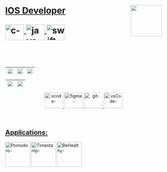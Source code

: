 

<h1>  


  
  <div align="left">
  
  <div>
  <a href="https://www.linkedin.com/in/gabriel-s-rossi-4263681a3/">
  <img align="right" height="100" width="100"  style="border-radius:50" src="https://cdn.jsdelivr.net/gh/devicons/devicon/icons/linkedin/linkedin-original.svg"/>
  </div>
  
  
  <p>IOS Developer</p> 
  <img align="top" alt="c-"  height="50" width="60" src="https://cdn.jsdelivr.net/gh/devicons/devicon/icons/c/c-original.svg"/>
  <img align="top" alt="java-"  height="50" width="60" src="https://cdn.jsdelivr.net/gh/devicons/devicon/icons/java/java-original.svg"/>
  <img align="top" alt="swift-" height="50" width="60" src="https://cdn.jsdelivr.net/gh/devicons/devicon/icons/swift/swift-original.svg"/> 
      
  </div>

    
  <br>
  <br>
  </h1>


  
  <!-- 
      <a href="https://mail.google.com/mail/u/0/#inbox?compose=SxfkdqMFJBqfqFNWLnVfKdqgTsHwTsjRPCrqXnjSVFpxmQRZGNJGxjFHrfQhGdRFtzDzDCsFHHsZZTWxqPmFLnVfKQRWDztmNKSFGkLPjRbTBFDHhnq">
  <img align="left" height="35" width="45" src="https://cdn.discordapp.com/attachments/819226289789075497/1012727062190108753/gmail-logo-2-1.png"/>
        
    -->
        
  

  
<div align="left"><!-- MAIN DIV........................................................ -->

    


| ![](http://github-profile-summary-cards.vercel.app/api/cards/stats?username=GabrielRossi-gr&theme=nord_dark) | ![](http://github-profile-summary-cards.vercel.app/api/cards/repos-per-language?username=GabrielRossi-gr&hide=Html&theme=nord_dark) | ![](http://github-profile-summary-cards.vercel.app/api/cards/most-commit-language?username=GabrielRossi-gr&theme=nord_dark) |
| :-: | :-: | :-: |

| ![](http://github-profile-summary-cards.vercel.app/api/cards/profile-details?username=GabrielRossi-gr&theme=nord_dark) | ![](https://github-readme-streak-stats.herokuapp.com/?user=GabrielRossi-gr&hide_border=true&date_format=M%20j%5B%2C%20Y%5D&background=2D3742&stroke=2D3742&ring=6bbbca&fire=6bbbca&currStreakNum=fff&sideNums=6bbbca&currStreakLabel=6bbbca&sideLabels=fff&dates=fff) |
| :-: | :-: |

<div align="center">
  <img align="" alt="xcode-"  height="50" width="60" src="https://cdn.jsdelivr.net/gh/devicons/devicon/icons/xcode/xcode-original.svg"/>
  <img align="" alt="figma-"  height="50" width="60" src="https://cdn.jsdelivr.net/gh/devicons/devicon/icons/figma/figma-original.svg"/>
  <img align="" alt="git-"  height="50" width="60" src="https://cdn.jsdelivr.net/gh/devicons/devicon/icons/git/git-original.svg"/>
  <img align="" alt="vsCode-"  height="50" width="60" src="https://cdn.jsdelivr.net/gh/devicons/devicon/icons/vscode/vscode-original.svg"/>
  </div>

<br>
<br>


<h2>Applications:</h2>
<div align="">
  
  <a href="https://www.linkedin.com/in/gabriel-s-rossi-4263681a3/">
  <img align="left" alt="Pomodoro-" height="80" width="80"  style="border-radius:300" src="https://media.discordapp.net/attachments/1108011461999079467/1177972163249197127/PomodoroIcon.png?ex=65747311&is=6561fe11&hm=20e2f822119236b6e43d08909901567c73219d0f36c92f98bcaec976cc802446&=&width=1144&height=1144"/>

  <a href="https://testflight.apple.com/join/PpUyIXik">
  <img align="left" alt="Timestamp-" height="80" width="80"  style="border-radius:300" src="https://cdn.discordapp.com/attachments/1108011461999079467/1177981266222649404/TimestampIcon.png?ex=65747b8b&is=6562068b&hm=5bbbb65e230a7cdaa5d6807de7672bd34f14c826e0a7f09b501c0142c951174f&"/>

  <a href="https://testflight.apple.com/join/BW4Yzt24">
  <img align="left" alt="BeHealthy-" height="80" width="80"  style="border-radius:300" src="https://cdn.discordapp.com/attachments/1108011461999079467/1177979986804752535/BeHealthyIcon.png?ex=65747a5a&is=6562055a&hm=c8e53c1d4dc5f45c23ea1f01980701409a93d4b1e54259064d44216de61e7087&"/>
  
  
</div>
    
 </div>


 
 </div>
       <!-- LEARNIG PAGE........................................................... -->
 
 
 
 <!--  
 
...............█...............
..............█ █..............
.............█   █.............
............█  O  █............
...........█ O   O █...........
...........█ O   O █...........
...........█   O   █...........
...........█       █...........
...........█       █ ..........
..........██   █   ██..........
.........███   █   ███.........
........████   █   ████........
.......█████_______█████.......
............██   ██............
............██   ██............
............|.....|............
.............|.....|...........
............|.....|............
   
  -->
 
<!-- CLOUSE MAIN DIV ......................................................................................--> 



  
